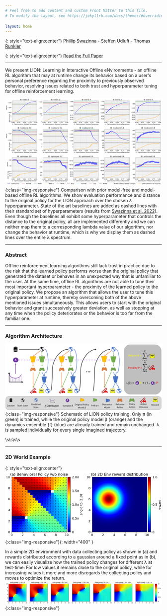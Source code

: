 ```yaml
---
# Feel free to add content and custom Front Matter to this file.
# To modify the layout, see https://jekyllrb.com/docs/themes/#overriding-theme-defaults

layout: home
---
```

{: style="text-align:center"}
[Phillip Swazinna](https://scholar.google.de/citations?user=eqDGnSkAAAAJ&hl=en&oi=ao) - [Steffen Udluft](https://scholar.google.de/citations?user=GHLtt4cAAAAJ&hl=en&oi=ao) - [Thomas Runkler](https://scholar.google.de/citations?user=9ulZrB8AAAAJ&hl=en&oi=ao)

{: style="text-align:center"}
[Read the Full Paper](https://arxiv.org/abs/2205.10629)

___


We present LION: Learning in Interactive Offline eNvironments - an offline RL algorithm that may at runtime change its behavior based on a user's personal preference regarding the proximity to previously observed behavior, resolving issues related to both trust and hyperparameter tuning for offline reinforcement learning.


![Results](/imgs/ib_all_newlabel.png){:class="img-responsive"}
Comparison with prior model-free and model-based offline RL algorithms. We show evaluation performance and distance to the original policy for the LION approach over the chosen λ hyperparameter. State of the art baselines are added as dashed lines with their standard set of hyperparameters (results from [Swazinna et al. 2022](https://arxiv.org/abs/2201.05433)). Even though the baselines all exhibit some hyperparameter that controls the distance to the original policy, all are implemented differently and we can neither map them to a corresponding lambda value of our algorithm, nor change the behavior at runtime, which is why we display them as dashed lines over the entire λ spectrum.

___


### Abstract
Offline reinforcement learning algorithms still lack trust in practice due to the risk that the learned policy performs worse than the original policy that generated the dataset or behaves in an unexpected way that is unfamiliar to the user. At the same time, offline RL algorithms are not able to tune their most important hyperparameter - the proximity of the learned policy to the original policy. We propose an algorithm that allows the user to tune this hyperparameter at runtime, thereby overcoming both of the above mentioned issues simultaneously. This allows users to start with the original behavior and grant successively greater deviation, as well as stopping at any time when the policy deteriorates or the behavior is too far from the familiar one.


___


### Algorithm Architecture
![Schematic](/imgs/lion_visual_crop.png){:class="img-responsive"}
Schematic of LION policy training. Only π (in green) is trained, while the original
policy model β (orange) and the dynamics ensemble {f} (blue) are already trained and remain
unchanged. λ is sampled individually for every single imagined trajectory.

\s\s\s\s
___


### 2D World Example
{: style="text-align:center"}
![2DWorld](/imgs/basics_simple.png){:class="img-responsive"}{: width="400" }

In a simple 2D environment with data collecting policy as shown in (a) and rewards distributed according to a gaussian around a fixed point as in (b), we can easily visualize how the trained policy changes for different λ at test-time: For low values it remains close to the original policy, while for increasing values it more and more disregards the collecting policy and moves to optimize the return.
![2DPolicy](/imgs/combined_simple.png){:class="img-responsive"}